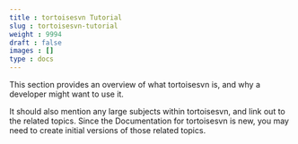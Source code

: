 ```yaml
---
title : tortoisesvn Tutorial
slug : tortoisesvn-tutorial
weight : 9994
draft : false
images : []
type : docs
---
```


This section provides an overview of what tortoisesvn is, and why a developer might want to use it.

It should also mention any large subjects within tortoisesvn, and link out to the related topics.  Since the Documentation for tortoisesvn is new, you may need to create initial versions of those related topics.

